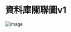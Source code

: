 # 資料庫關聯圖v1
![image](https://github.com/user-attachments/assets/a6399e1d-e8b7-4875-a14a-1cd9c66e888f)
